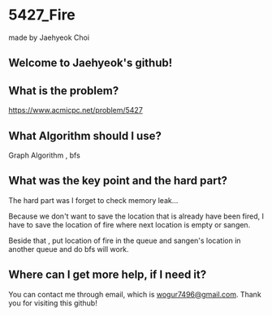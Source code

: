 # 5427_Fire

made by Jaehyeok Choi

## Welcome to Jaehyeok's github!

## What is the problem?

https://www.acmicpc.net/problem/5427

## What Algorithm should I use?

Graph Algorithm , bfs

## What was the key point and the hard part?

The hard part was I forget to check memory leak...

Because we don't want to save the location that is already have been fired, I have to save the location of fire where next location is empty or sangen.

Beside that , put location of fire in the queue and sangen's location in another queue and do bfs will work.

## Where can I get more help, if I need it?

You can contact me through email, which is wogur7496@gmail.com.
Thank you for visiting this github!

